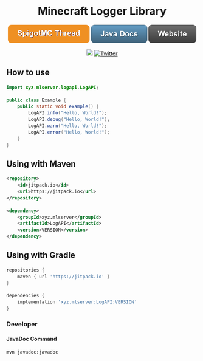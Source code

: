 <div style="text-align: center;">
<h1>Minecraft Logger Library</h1>

[![](./src/main/resources/readme/spigotmc-thread-button.png)](https://www.spigotmc.org/threads/mcversion-minecraft-version-data-api.646198/) [![](./src/main/resources/readme/java-docs-button.png)](https://docs.monster2408.com/MCVersion/) [![](./src/main/resources/readme/website-button.png)](https://monster2408.com)

[![](https://jitpack.io/v/xyz.mlserver/LogAPI.svg)](https://jitpack.io/#xyz.mlserver/LogAPI)
[![Twitter](https://img.shields.io/twitter/follow/monster_2408?style=social)](https://twitter.com/monster_2408)
<!--[![Discord](https://discord.com/api/guilds/1134139990885027890/widget.png)](https://discord.gg/pkXnefCFsX)-->

</div>

## How to use
```java
import xyz.mlserver.logapi.LogAPI;

public class Example {
    public static void example() {
        LogAPI.info("Hello, World!");
        LogAPI.debug("Hello, World!");
        LogAPI.warn("Hello, World!");
        LogAPI.error("Hello, World!");
    }
}
```

## Using with Maven

```xml
<repository>
    <id>jitpack.io</id>
    <url>https://jitpack.io</url>
</repository>

<dependency>
    <groupId>xyz.mlserver</groupId>
    <artifactId>LogAPI</artifactId>
    <version>VERSION</version>
</dependency>
```

## Using with Gradle

```gradle
repositories {
    maven { url 'https://jitpack.io' }
}

dependencies {
    implementation 'xyz.mlserver:LogAPI:VERSION'
}
```

### Developer
#### JavaDoc Command
```shell
mvn javadoc:javadoc
```